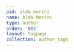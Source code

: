 ```yaml
---
pid: alda_merini
name: Alda Merini
type: author
order: '005'
layout: tagpage
collection: author_tags
---
```

